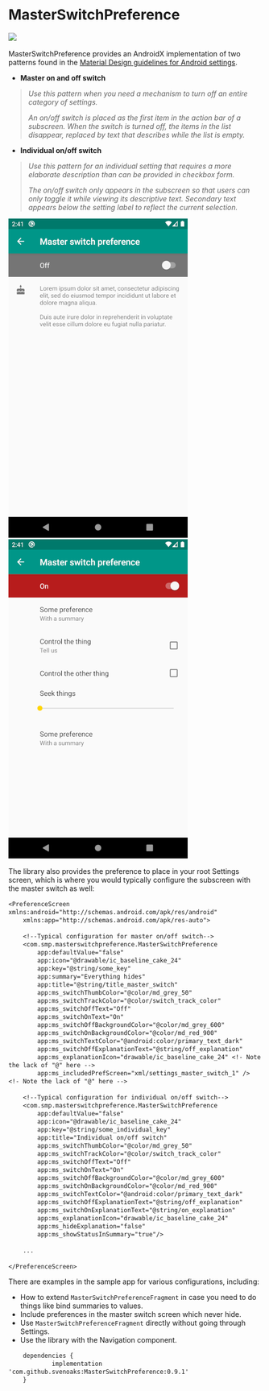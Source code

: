 # MasterSwitchPreference

[![](https://jitpack.io/v/svenoaks/MasterSwitchPreference.svg)](https://jitpack.io/#svenoaks/MasterSwitchPreference)

MasterSwitchPreference provides an AndroidX implementation of two patterns found in the [Material Design guidelines for Android settings](https://material.io/design/platform-guidance/android-settings.html#label-and-secondary-text). 

  - **Master on and off switch**

> *Use this pattern when you need a mechanism to turn off an entire category of settings.*
> 
> *An on/off switch is placed as the first item in the action bar of a subscreen. When the switch is turned off, the items in the list disappear, replaced by text that describes while the list is empty.*

  - **Individual on/off switch**

> *Use this pattern for an individual setting that requires a more elaborate description than can be provided in checkbox form.*
> 
> *The on/off switch only appears in the subscreen so that users can only toggle it while viewing its descriptive text. Secondary text appears below the setting label to reflect the current selection.*

![](screens/3.png)&nbsp;&nbsp;&nbsp;&nbsp;&nbsp;&nbsp;![](screens/2.png)   

The library also provides the preference to place in your root Settings screen, which is where you would typically configure the subscreen with the master switch as well:

```
<PreferenceScreen xmlns:android="http://schemas.android.com/apk/res/android"
    xmlns:app="http://schemas.android.com/apk/res-auto">
    
    <!--Typical configuration for master on/off switch-->
    <com.smp.masterswitchpreference.MasterSwitchPreference
        app:defaultValue="false"
        app:icon="@drawable/ic_baseline_cake_24"
        app:key="@string/some_key"
        app:summary="Everything hides"
        app:title="@string/title_master_switch"
        app:ms_switchThumbColor="@color/md_grey_50"
        app:ms_switchTrackColor="@color/switch_track_color"
        app:ms_switchOffText="Off"
        app:ms_switchOnText="On"
        app:ms_switchOffBackgroundColor="@color/md_grey_600"
        app:ms_switchOnBackgroundColor="@color/md_red_900"
        app:ms_switchTextColor="@android:color/primary_text_dark"
        app:ms_switchOffExplanationText="@string/off_explanation"
        app:ms_explanationIcon="drawable/ic_baseline_cake_24" <!- Note the lack of "@" here -->
        app:ms_includedPrefScreen="xml/settings_master_switch_1" />  <!- Note the lack of "@" here -->

    <!--Typical configuration for individual on/off switch-->
    <com.smp.masterswitchpreference.MasterSwitchPreference
        app:defaultValue="false"
        app:icon="@drawable/ic_baseline_cake_24"
        app:key="@string/some_individual_key"
        app:title="Individual on/off switch"
        app:ms_switchThumbColor="@color/md_grey_50"
        app:ms_switchTrackColor="@color/switch_track_color"
        app:ms_switchOffText="Off"
        app:ms_switchOnText="On"
        app:ms_switchOffBackgroundColor="@color/md_grey_600"
        app:ms_switchOnBackgroundColor="@color/md_red_900"
        app:ms_switchTextColor="@android:color/primary_text_dark"
        app:ms_switchOffExplanationText="@string/off_explanation"
        app:ms_switchOnExplanationText="@string/on_explanation"
        app:ms_explanationIcon="drawable/ic_baseline_cake_24"
        app:ms_hideExplanation="false"
        app:ms_showStatusInSummary="true"/>

    ...

</PreferenceScreen>

```

There are examples in the sample app for various configurations, including:

  - How to extend `MasterSwitchPreferenceFragment` in case you need to do things like bind summaries to values.
  - Include preferences in the master switch screen which never hide.
  - Use `MasterSwitchPreferenceFragment` directly without going through Settings.
  - Use the library with the Navigation component.
  

```
	dependencies {
	        implementation 'com.github.svenoaks:MasterSwitchPreference:0.9.1'
	}

```
